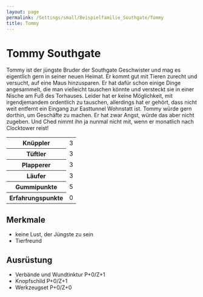 ```yaml
---
layout: page
permalink: /Settings/small/Beispielfamilie_Southgate/Tommy
title: Tommy
---
```


# Tommy Southgate

Tommy ist der jüngste Bruder der Southgate Geschwister und mag es eigentlich gern in seiner neuen Heimat. Er kommt gut mit Tieren zurecht und versucht, auf eine Maus hinzusparen. Er hat dafür schon einige Dinge angesammelt, die man vielleicht tauschen könnte und versteckt sie in einer Nische am Fuß des Torhauses. Leider hat er keine Möglichkeit, mit irgendjemandem ordentlich zu tauschen, allerdings hat er gehört, dass nicht weit entfernt ein Eingang zur Easttunnel Wohnstatt ist. Tommy würde gern dorthin, um Geschäfte zu machen. Er hat zwar Angst, würde das aber nicht zugeben. Und Ched nimmt ihn ja nunmal nicht mit, wenn er monatlich nach Clocktower reist!

<table>
<tbody>
<tr><th>Knüppler</th><td>3</td></tr>
<tr><th>Tüftler</th><td>3</td></tr>
<tr><th>Plapperer</th><td>3</td></tr>
<tr><th>Läufer</th><td>3</td></tr>
<tr><th>Gummipunkte</th><td>5</td></tr>
<tr><th>Erfahrungspunkte</th><td>0</td></tr>
</tbody>
</table>

## Merkmale

- keine Lust, der Jüngste zu sein
- Tierfreund

## Ausrüstung

- Verbände und Wundtinktur P+0/Z+1
- Knopfschild P+0/Z+1
- Werkzeugset P+0/Z+0
